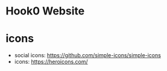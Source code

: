 # Hook0 Website

# icons

- social icons: https://github.com/simple-icons/simple-icons
- icons: https://heroicons.com/
